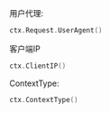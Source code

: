 用户代理:

```go
ctx.Request.UserAgent()
```

客户端IP

```go
ctx.ClientIP()
```

ContextType:

```go
ctx.ContextType()
```
